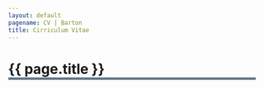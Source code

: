 ```yaml
---
layout: default
pagename: CV | Barton
title: Cirriculum Vitae
---
```

<h1 style="border-bottom: 5px solid #647889;">{{ page.title }}</h1>

<object data="https://seanlinnaeusbarton.github.io/cv/WebsiteCV.pdf" type="application/pdf" style="width:100%;height:100%;"></object>





